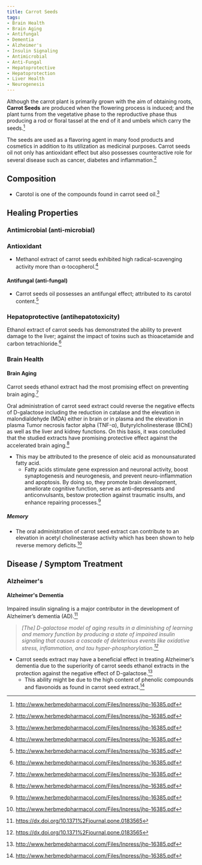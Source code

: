 ```yaml
---
title: Carrot Seeds
tags:
- Brain Health
- Brain Aging
- Antifungal
- Dementia
- Alzheimer's
- Insulin Signaling
- Antimicrobial
- Anti-Fungal
- Hepatoprotective
- Hepatoprotection
- Liver Health
- Neurogenesis
---
```

Although the carrot plant is primarily grown with the aim of obtaining roots, **Carrot Seeds** are produced when the flowering process is induced; and the plant turns from the vegetative phase to the reproductive phase thus producing a rod or floral tassel at the end of it and umbels which carry the seeds.[^1]

The seeds are used as a flavoring agent in many food products and cosmetics in addition to its utilization as medicinal purposes. Carrot seeds oil not only has antioxidant effect but also possesses counteractive role for several disease such as cancer, diabetes and inflammation.[^1]

## Composition

- Carotol is one of the compounds found in carrot seed oil.[^1]

## Healing Properties

### Antimicrobial (anti-microbial)

### Antioxidant

- Methanol extract of carrot seeds exhibited high radical-scavenging activity more than α-tocopherol.[^1]

#### Antifungal (anti-fungal)

- Carrot seeds oil possesses an antifungal effect; attributed to its carotol content.[^1]

### Hepatoprotective (antihepatotoxicity)

Ethanol extract of carrot seeds has demonstrated the ability to prevent damage to the liver; against the impact of toxins such as thioacetamide and carbon tetrachloride.[^1]

### Brain Health

#### Brain Aging

Carrot seeds ethanol extract had the most promising effect on preventing brain aging.[^1]

Oral administration of carrot seed extract could reverse the negative effects of D-galactose including the reduction in catalase and the elevation in malondialdehyde (MDA) either in brain or in plasma and the elevation in plasma Tumor necrosis factor alpha (TNF-α), Butyrylcholinesterase (BChE) as well as the liver and kidney functions. On this basis, it was concluded that the studied extracts have promising protective effect against the accelerated brain aging.[^1]

- This may be attributed to the presence of oleic acid as monounsaturated fatty acid.
  - Fatty acids stimulate gene expression and neuronal activity, boost synaptogenesis and neurogenesis, and prevent neuro-inflammation and apoptosis. By doing so, they promote brain development, ameliorate cognitive function, serve as anti-depressants and anticonvulsants, bestow protection against traumatic insults, and enhance repairing processes.[^1]

##### Memory

- The oral administration of carrot seed extract can contribute to an elevation in acetyl cholinesterase activity which has been shown to help reverse memory deficits.[^1]

## Disease / Symptom Treatment

### Alzheimer's 

#### Alzheimer's Dementia 

Impaired insulin signaling is a major contributor in the development of Alzheimer’s dementia (AD).[^2]

> *[The] D-galactose model of aging results in a diminishing of learning and memory function by producing a state of impaired insulin signaling that causes a cascade of deleterious events like oxidative stress, inflammation, and tau hyper-phosphorylation.[^2]*

- Carrot seeds extract may have a beneficial effect in treating Alzheimer’s dementia due to the superiority of carrot seeds ethanol extracts in the protection against the negative effect of D-galactose.[^1]
  - This ability might be due to the high content of phenolic compounds and flavonoids as found in carrot seed extract.[^1]

[^1]: http://www.herbmedpharmacol.com/Files/Inpress/jhp-16385.pdf

[^2]: https://dx.doi.org/10.1371%2Fjournal.pone.0183565